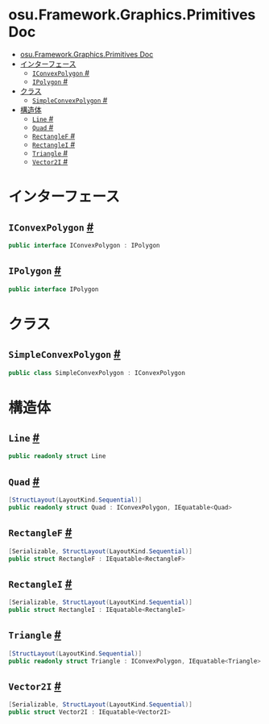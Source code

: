 # osu.Framework.Graphics.Primitives Doc
- [osu.Framework.Graphics.Primitives Doc](#osuframeworkgraphicsprimitives-doc)
- [インターフェース](#インターフェース)
  - [`IConvexPolygon` #](#iconvexpolygon-)
  - [`IPolygon` #](#ipolygon-)
- [クラス](#クラス)
  - [`SimpleConvexPolygon` #](#simpleconvexpolygon-)
- [構造体](#構造体)
  - [`Line` #](#line-)
  - [`Quad` #](#quad-)
  - [`RectangleF` #](#rectanglef-)
  - [`RectangleI` #](#rectanglei-)
  - [`Triangle` #](#triangle-)
  - [`Vector2I` #](#vector2i-)

# インターフェース
## `IConvexPolygon` [#](https://github.com/ppy/osu-framework/blob/master/osu.Framework/Graphics/Primitives/IConvexPolygon.cs#L6)
```csharp
public interface IConvexPolygon : IPolygon
```

## `IPolygon` [#](https://github.com/ppy/osu-framework/blob/master/osu.Framework/Graphics/Primitives/IPolygon.cs#L9)
```csharp
public interface IPolygon
```

# クラス
## `SimpleConvexPolygon` [#](https://github.com/ppy/osu-framework/blob/master/osu.Framework/Graphics/Primitives/SimpleConvexPolygon.cs#L10)
```csharp
public class SimpleConvexPolygon : IConvexPolygon
```

# 構造体
## `Line` [#](https://github.com/ppy/osu-framework/blob/master/osu.Framework/Graphics/Primitives/Line.cs#L14)
```csharp
public readonly struct Line
```

## `Quad` [#](https://github.com/ppy/osu-framework/blob/master/osu.Framework/Graphics/Primitives/Quad.cs#L13)
```csharp
[StructLayout(LayoutKind.Sequential)]
public readonly struct Quad : IConvexPolygon, IEquatable<Quad>
```

## `RectangleF` [#](https://github.com/ppy/osu-framework/blob/master/osu.Framework/Graphics/Primitives/RectangleF.cs#L18)
```csharp
[Serializable, StructLayout(LayoutKind.Sequential)]
public struct RectangleF : IEquatable<RectangleF>
```

## `RectangleI` [#](https://github.com/ppy/osu-framework/blob/master/osu.Framework/Graphics/Primitives/RectangleI.cs#L18)
```csharp
[Serializable, StructLayout(LayoutKind.Sequential)]
public struct RectangleI : IEquatable<RectangleI>
```

## `Triangle` [#](https://github.com/ppy/osu-framework/blob/master/osu.Framework/Graphics/Primitives/Triangle.cs#L12)
```csharp
[StructLayout(LayoutKind.Sequential)]
public readonly struct Triangle : IConvexPolygon, IEquatable<Triangle>
```

## `Vector2I` [#](https://github.com/ppy/osu-framework/blob/master/osu.Framework/Graphics/Primitives/Vector2I.cs#L14)
```csharp
[Serializable, StructLayout(LayoutKind.Sequential)]
public struct Vector2I : IEquatable<Vector2I>
```